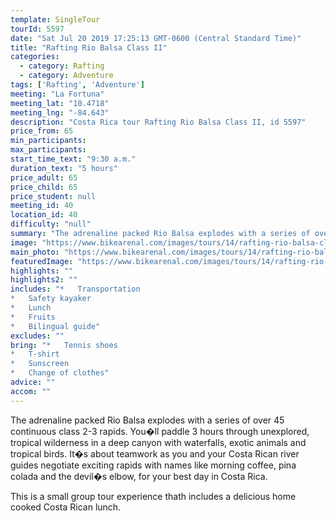 ```yaml
---
template: SingleTour
tourId: 5597
date: "Sat Jul 20 2019 17:25:13 GMT-0600 (Central Standard Time)"
title: "Rafting Rio Balsa Class II"
categories: 
  - category: Rafting
  - category: Adventure
tags: ['Rafting', 'Adventure']
meeting: "La Fortuna"
meeting_lat: "10.4718"
meeting_lng: "-84.643"
description: "Costa Rica tour Rafting Rio Balsa Class II, id 5597"
price_from: 65
min_participants: 
max_participants: 
start_time_text: "9:30 a.m."
duration_text: "5 hours"
price_adult: 65
price_child: 65
price_student: null
meeting_id: 40
location_id: 40
difficulty: "null"
summary: "The adrenaline packed Rio Balsa explodes with a series of over 45 continuous class 2-3 rapids."
image: "https://www.bikearenal.com/images/tours/14/rafting-rio-balsa-class-ii.jpg"
main_photo: "https://www.bikearenal.com/images/tours/14/rafting-rio-balsa-class-ii.jpg"
featuredImage: "https://www.bikearenal.com/images/tours/14/rafting-rio-balsa-class-ii.jpg"
highlights: ""
highlights2: ""
includes: "*   Transportation
*   Safety kayaker
*   Lunch
*   Fruits
*   Bilingual guide"
excludes: ""
bring: "*   Tennis shoes
*   T-shirt
*   Sunscreen
*   Change of clothes"
advice: ""
accom: ""
---
```

The adrenaline packed Rio Balsa explodes with a series of over 45 continuous class 2-3 rapids. You�ll paddle 3 hours through unexplored, tropical wilderness in a deep canyon with waterfalls, exotic animals and tropical birds. It�s about teamwork as you and your Costa Rican river guides negotiate exciting rapids with names like morning coffee, pina colada and the devil�s elbow, for your best day in Costa Rica.

This is a small group tour experience thath includes a delicious home cooked Costa Rican lunch.